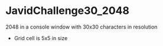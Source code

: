 # JavidChallenge30_2048
2048 in a console window with 30x30 characters in resolution

- Grid cell is 5x5 in size
